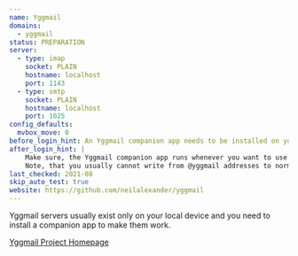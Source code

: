 ```yaml
---
name: Yggmail
domains: 
  - yggmail
status: PREPARATION
server:
  - type: imap
    socket: PLAIN
    hostname: localhost
    port: 1143
  - type: smtp
    socket: PLAIN
    hostname: localhost
    port: 1025
config_defaults:
  mvbox_move: 0
before_login_hint: An Yggmail companion app needs to be installed on your device to access the Yggmail network.
after_login_hint: |
    Make sure, the Yggmail companion app runs whenever you want to use this account.
    Note, that you usually cannot write from @yggmail addresses to normal e-mail-addresses (as @gmx.net). However, you can create another account in the normal e-mail-network for this purpose.
last_checked: 2021-08
skip_auto_test: true
website: https://github.com/neilalexander/yggmail
---
```


Yggmail servers usually exist only on your local device
and you need to install a companion app to make them work.

[Yggmail Project Homepage](https://github.com/neilalexander/yggmail)
